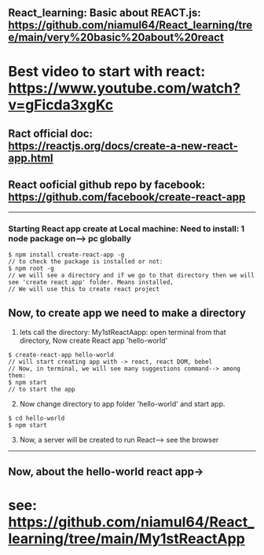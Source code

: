 ## React_learning: Basic about REACT.js: https://github.com/niamul64/React_learning/tree/main/very%20basic%20about%20react
# Best video to start with react: https://www.youtube.com/watch?v=gFicda3xgKc

## Ract official doc: https://reactjs.org/docs/create-a-new-react-app.html
## React ooficial github repo by facebook: https://github.com/facebook/create-react-app
<hr>

### Starting React app create at Local machine: Need to install: 1 node package on--> pc globally
```
$ npm install create-react-app -g
// to check the package is installed or not:
$ npm root -g
// we will see a directory and if we go to that directory then we will see 'create react app' folder. Means installed,
// We will use this to create react project
```
## Now, to create app we need to make a directory 
1. lets call the directory: My1stReactAapp: open terminal from that directory, Now create React app 'hello-world'
```
$ create-react-app hello-world
// will start creating app with -> react, react DOM, bebel
// Now, in terminal, we will see many suggestions command--> among them:
$ npm start 
// to start the app
```
2. Now change directory to app folder 'hello-world' and start app.
```
$ cd hello-world
$ npm start 
```
3. Now, a server will be created to run React--> see the browser
<hr>

## Now, about the hello-world react app-> 
# see:  https://github.com/niamul64/React_learning/tree/main/My1stReactApp
